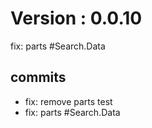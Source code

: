# Version : 0.0.10

fix: parts #Search.Data

## commits

* fix: remove parts test
* fix: parts #Search.Data
